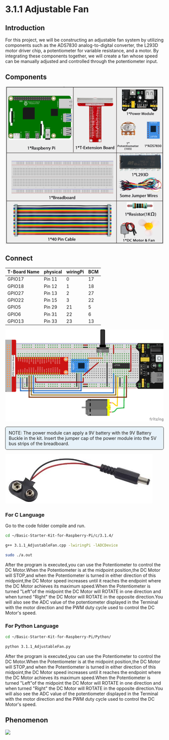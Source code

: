 # 3.1.1  Adjustable Fan

## Introduction

For this project, we will be constructing an adjustable fan system by utilizing components such as the ADS7830 analog-to-digital converter, the L293D motor driver chip, a potentiometer for variable resistance, and a motor. By integrating these components together, we will create a fan whose speed can be manually adjusted and controlled through the potentiometer input.

## Components

![](./img/list/list_Smart_Fan.png)

## Connect

| T-Board Name | physical | wiringPi | BCM  |
| ------------ | -------- | -------- | ---- |
| GPIO17       | Pin 11   | 0        | 17   |
| GPIO18       | Pin 12   | 1        | 18   |
| GPIO27       | Pin 13   | 2        | 27   |
| GPIO22       | Pin 15   | 3        | 22   |
| GPIO5        | Pin 29   | 21       | 5    |
| GPIO6        | Pin 31   | 22       | 6    |
| GPIO13       | Pin 33   | 23       | 13   |


![](./img/connect/3.1.4_update_bb.png)

<div class="warning" style="background-color: #E7F2FA; color=#6AB0DE; padding: 10px; border: 1px solid #333; border-radius: 5px;">
    NOTE: The power module can apply a 9V battery with the 9V Battery Buckle in the kit. Insert the jumper cap of the power module into the 5V bus strips of the breadboard.
</div>

![](./img/image118.jpeg)

### For  C  Language

Go to the code folder compile and run.

```sh
cd ~/Basic-Starter-Kit-for-Raspberry-Pi/c/3.1.4/
```

```sh
g++ 3.1.1_AdjustableFan.cpp -lwiringPi -lADCDevice
```

```sh
sudo ./a.out
```

After the program is executed,you can use the Potentiometer to control the DC Motor.When the Potentiometer is at the midpoint position,the DC Motor will STOP,and when the Potentiometer is turned in either direction of this midpoint,the DC Motor speed increases until it reaches the endpoint where the DC Motor achieves its maximum speed.When the Potentiometer is turned "Left"of the midpoint the DC Motor will ROTATE in one direction and when turned "Right" the DC Motor will ROTATE in the opposite direction.You will also see the ADC value of the potentiometer displayed in the Terminal with the motor direction and the PWM duty cycle used to control the DC Motor's speed.

### For  Python  Language

```sh
cd ~/Basic-Starter-Kit-for-Raspberry-Pi/Python/
```

```sh
python 3.1.1_AdjustableFan.py
```

After the program is executed,you can use the Potentiometer to control the DC Motor.When the Potentiometer is at the midpoint position,the DC Motor will STOP,and when the Potentiometer is turned in either direction of this midpoint,the DC Motor speed increases until it reaches the endpoint where the DC Motor achieves its maximum speed.When the Potentiometer is turned "Left"of the midpoint the DC Motor will ROTATE in one direction and when turned "Right" the DC Motor will ROTATE in the opposite direction.You will also see the ADC value of the potentiometer displayed in the Terminal with the motor direction and the PWM duty cycle used to control the DC Motor's speed.

## Phenomenon

![](./img/phenomenon/314.gif)
